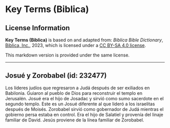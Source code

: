 # Key Terms (Biblica)

## License Information

**Key Terms (Biblica)** is based on and adapted from: _Biblica Bible Dictionary_, [Biblica, Inc.](https://www.biblica.com/), 2023, which is licensed under a [CC BY-SA 4.0 license](https://creativecommons.org/licenses/by-sa/4.0/legalcode.en).

This markdown version is provided under the same license.



--------------------------------

## Josué y Zorobabel (id: 232477)

Los líderes judíos que regresaron a Judá después de ser exiliados en Babilonia. Guiaron al pueblo de Dios para reconstruir el templo en Jerusalén. Josué era el hijo de Josadac y sirvió como sumo sacerdote en el segundo templo. Este es un Josué diferente al que lideró a los israelitas después de Moisés. Zorobabel sirvió como gobernador de Judá mientras el gobierno persa estaba en control. Era el hijo de Salatiel y provenía del linaje familiar de David. Jesús proviene de la línea familiar de Zorobabel.


